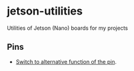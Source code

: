 # jetson-utilities
Utilities of Jetson (Nano) boards for my projects

## Pins
* [Switch to alternative function of the pin](https://docs.nvidia.com/jetson/archives/r34.1/DeveloperGuide/text/HR/ConfiguringTheJetsonExpansionHeaders.html). 


